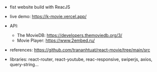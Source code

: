 - fist website build with ReacJS
- live demo: https://k-movie.vercel.app/
- API:
	* The MovieDB: https://developers.themoviedb.org/3/
	* Movie Player: https://www.2embed.ru/

- references: https://github.com/trananhtuat/react-movie/tree/main/src
- libraries: react-router, react-youtube, reac-responsive, swiperjs, axios, query-string...
